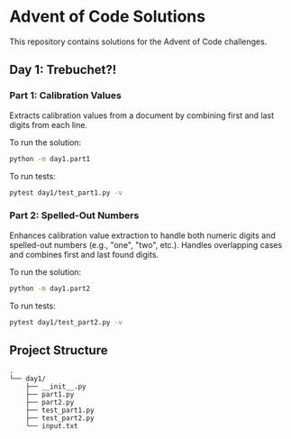 # Advent of Code Solutions

This repository contains solutions for the Advent of Code challenges.

## Day 1: Trebuchet?!

### Part 1: Calibration Values
Extracts calibration values from a document by combining first and last digits from each line.

To run the solution:
```bash
python -m day1.part1
```

To run tests:
```bash
pytest day1/test_part1.py -v
```

### Part 2: Spelled-Out Numbers
Enhances calibration value extraction to handle both numeric digits and spelled-out numbers (e.g., "one", "two", etc.).
Handles overlapping cases and combines first and last found digits.

To run the solution:
```bash
python -m day1.part2
```

To run tests:
```bash
pytest day1/test_part2.py -v
```

## Project Structure
```
.
└── day1/
    ├── __init__.py
    ├── part1.py
    ├── part2.py
    ├── test_part1.py
    ├── test_part2.py
    └── input.txt
```
